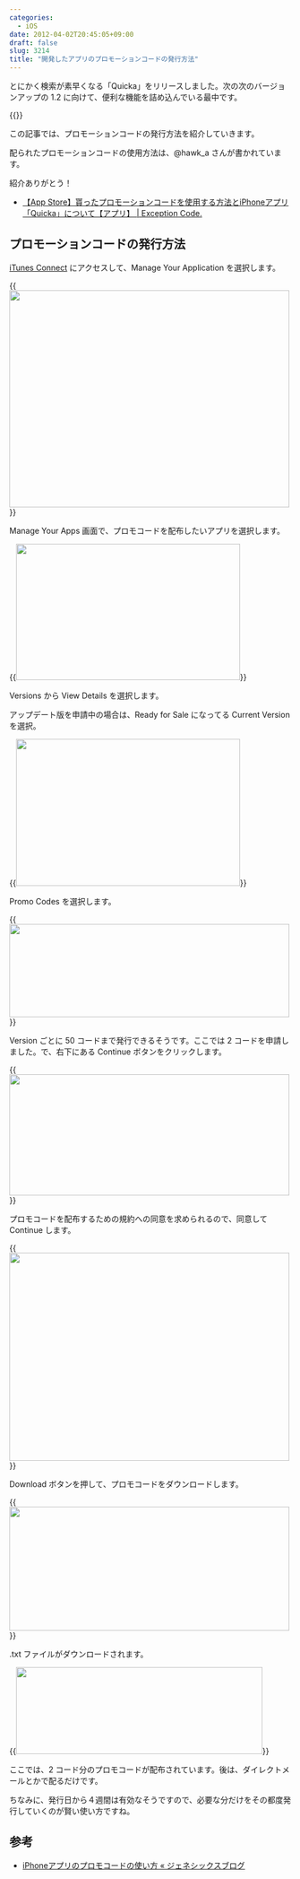 ```yaml
---
categories:
  - iOS
date: 2012-04-02T20:45:05+09:00
draft: false
slug: 3214
title: "開発したアプリのプロモーションコードの発行方法"
---
```


とにかく検索が素早くなる「Quicka」をリリースしました。次の次のバージョンアップの 1.2 に向けて、便利な機能を詰め込んでいる最中です。

{{<app id="511606108" title="Quicka 1.0（￥85）" src="http://a2.mzstatic.com/us/r1000/104/Purple/v4/c5/e7/f3/c5e7f362-6f60-53a8-dbe0-dbec33f240ee/ibjG3fNt4Phm08ZnZUjx0g-temp-upload.cqnwvlfj.100x100-75.png">}}

この記事では、プロモーションコードの発行方法を紹介していきます。

配られたプロモーションコードの使用方法は、@hawk_a さんが書かれています。

紹介ありがとう！

* [【App Store】貰ったプロモーションコードを使用する方法とiPhoneアプリ「Quicka」について【アプリ】 | Exception Code.](http://www.hawk-a.com/exception_code/archives/232?utm_campaign=twitter&utm_medium=twitter&utm_source=twitter)

## プロモーションコードの発行方法

[iTunes Connect](https://itunesconnect.apple.com/WebObjects/iTunesConnect.woa) にアクセスして、Manage Your Application を選択します。

{{<img alt="" src="/images/2012/04/3214_1.png" width="500" height="387">}}

Manage Your Apps 画面で、プロモコードを配布したいアプリを選択します。

{{<img alt="" src="/images/2012/04/3214_2.png" width="400" height="243">}}

Versions から View Details を選択します。

アップデート版を申請中の場合は、Ready for Sale になってる Current Version を選択。

{{<img alt="" src="/images/2012/04/3214_3.png" width="400" height="262">}}

Promo Codes を選択します。

{{<img alt="" src="/images/2012/04/3214_4.png" width="500" height="166">}}

Version ごとに 50 コードまで発行できるそうです。ここでは 2 コードを申請しました。で、右下にある Continue ボタンをクリックします。

{{<img alt="" src="/images/2012/04/3214_5.png" width="500" height="216">}}

プロモコードを配布するための規約への同意を求められるので、同意して Continue します。

{{<img alt="" src="/images/2012/04/3214_6.png" width="500" height="371">}}

Download ボタンを押して、プロモコードをダウンロードします。

{{<img alt="" src="/images/2012/04/3214_7.png" width="500" height="221">}}

.txt ファイルがダウンロードされます。

{{<img alt="" src="/images/2012/04/3214_8.png" width="440" height="155">}}

ここでは、2 コード分のプロモコードが配布されています。後は、ダイレクトメールとかで配るだけです。

ちなみに、発行日から４週間は有効なそうですので、必要な分だけをその都度発行していくのが賢い使い方ですね。

## 参考

* [iPhoneアプリのプロモコードの使い方 « ジェネシックスブログ](http://genesixdev.wordpress.com/2011/03/26/%E3%83%97%E3%83%AD%E3%83%A2%E3%82%B3%E3%83%BC%E3%83%89%E3%81%AE%E6%AD%A3%E3%81%97%E3%81%84%E4%BD%BF%E3%81%84%E6%96%B9/)
